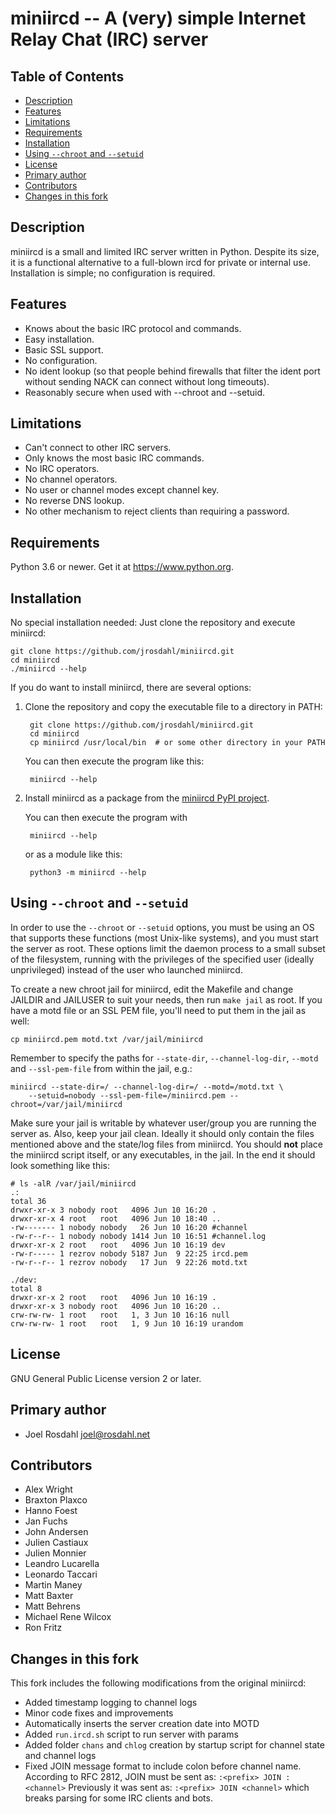 miniircd -- A (very) simple Internet Relay Chat (IRC) server
============================================================

## Table of Contents

- [Description](#description)
- [Features](#features)
- [Limitations](#limitations)
- [Requirements](#requirements)
- [Installation](#installation)
- [Using `--chroot` and `--setuid`](#using---chroot-and---setuid)
- [License](#license)
- [Primary author](#primary-author)
- [Contributors](#contributors)
- [Changes in this fork](#changes-in-this-fork)

Description
-----------

miniircd is a small and limited IRC server written in Python. Despite its size,
it is a functional alternative to a full-blown ircd for private or internal
use. Installation is simple; no configuration is required.


Features
--------

* Knows about the basic IRC protocol and commands.
* Easy installation.
* Basic SSL support.
* No configuration.
* No ident lookup (so that people behind firewalls that filter the ident port
  without sending NACK can connect without long timeouts).
* Reasonably secure when used with --chroot and --setuid.


Limitations
-----------

* Can't connect to other IRC servers.
* Only knows the most basic IRC commands.
* No IRC operators.
* No channel operators.
* No user or channel modes except channel key.
* No reverse DNS lookup.
* No other mechanism to reject clients than requiring a password.


Requirements
------------

Python 3.6 or newer. Get it at <https://www.python.org>.


Installation
------------

No special installation needed: Just clone the repository and execute miniircd:

    git clone https://github.com/jrosdahl/miniircd.git
    cd miniircd
    ./miniircd --help

If you do want to install miniircd, there are several options:

1. Clone the repository and copy the executable file to a directory in PATH:

        git clone https://github.com/jrosdahl/miniircd.git
        cd miniircd
        cp miniircd /usr/local/bin  # or some other directory in your PATH

   You can then execute the program like this:

        miniircd --help

2. Install miniircd as a package from the [miniircd PyPI project].

   You can then execute the program with

        miniircd --help

   or as a module like this:

        python3 -m miniircd --help

[miniircd PyPI project]: https://pypi.org/project/miniircd/  


Using `--chroot` and `--setuid`
-------------------------------

In order to use the `--chroot` or `--setuid` options, you must be using an OS
that supports these functions (most Unix-like systems), and you must start the
server as root. These options limit the daemon process to a small subset of the
filesystem, running with the privileges of the specified user (ideally
unprivileged) instead of the user who launched miniircd.

To create a new chroot jail for miniircd, edit the Makefile and change JAILDIR
and JAILUSER to suit your needs, then run ``make jail`` as root. If you have a
motd file or an SSL PEM file, you'll need to put them in the jail as well:

    cp miniircd.pem motd.txt /var/jail/miniircd

Remember to specify the paths for `--state-dir`, `--channel-log-dir`, `--motd`
and `--ssl-pem-file` from within the jail, e.g.:

    miniircd --state-dir=/ --channel-log-dir=/ --motd=/motd.txt \
        --setuid=nobody --ssl-pem-file=/miniircd.pem --chroot=/var/jail/miniircd

Make sure your jail is writable by whatever user/group you are running the
server as. Also, keep your jail clean. Ideally it should only contain the files
mentioned above and the state/log files from miniircd. You should **not** place
the miniircd script itself, or any executables, in the jail. In the end it
should look something like this:

    # ls -alR /var/jail/miniircd
    .:
    total 36
    drwxr-xr-x 3 nobody root   4096 Jun 10 16:20 .
    drwxr-xr-x 4 root   root   4096 Jun 10 18:40 ..
    -rw------- 1 nobody nobody   26 Jun 10 16:20 #channel
    -rw-r--r-- 1 nobody nobody 1414 Jun 10 16:51 #channel.log
    drwxr-xr-x 2 root   root   4096 Jun 10 16:19 dev
    -rw-r----- 1 rezrov nobody 5187 Jun  9 22:25 ircd.pem
    -rw-r--r-- 1 rezrov nobody   17 Jun  9 22:26 motd.txt

    ./dev:
    total 8
    drwxr-xr-x 2 root   root   4096 Jun 10 16:19 .
    drwxr-xr-x 3 nobody root   4096 Jun 10 16:20 ..
    crw-rw-rw- 1 root   root   1, 3 Jun 10 16:16 null
    crw-rw-rw- 1 root   root   1, 9 Jun 10 16:19 urandom


License
-------

GNU General Public License version 2 or later.


Primary author
--------------

- Joel Rosdahl <joel@rosdahl.net>

Contributors
------------

- Alex Wright
- Braxton Plaxco
- Hanno Foest
- Jan Fuchs
- John Andersen
- Julien Castiaux
- Julien Monnier
- Leandro Lucarella
- Leonardo Taccari
- Martin Maney
- Matt Baxter
- Matt Behrens
- Michael Rene Wilcox
- Ron Fritz

Changes in this fork
--------------------
This fork includes the following modifications from the original miniircd:

- Added timestamp logging to channel logs
- Minor code fixes and improvements
- Automatically inserts the server creation date into MOTD
- Added `run.ircd.sh` script to run server with params
- Added folder `chans` and `chlog` creation by startup script for channel state and channel logs 
- Fixed JOIN message format to include colon before channel name. 
    According to RFC 2812, JOIN must be sent as:
    `:<prefix> JOIN :<channel>`
    Previously it was sent as:
    `:<prefix> JOIN <channel>`
    which breaks parsing for some IRC clients and bots.